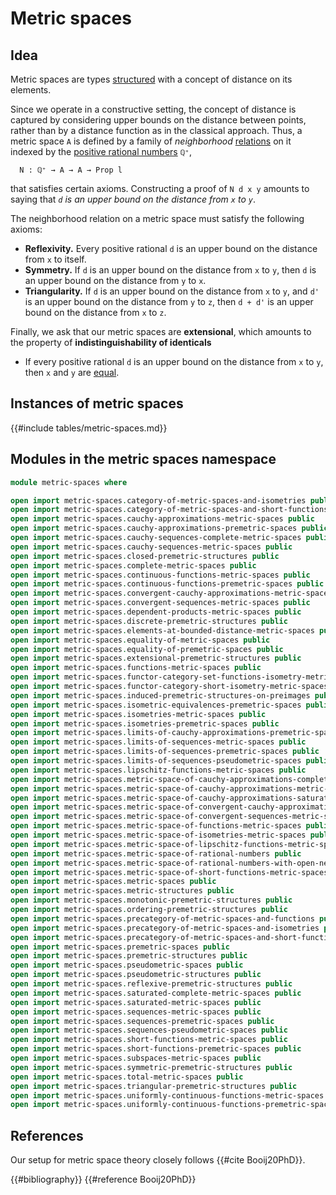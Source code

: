 # Metric spaces

## Idea

Metric spaces are types [structured](foundation.structure.md) with a concept of
distance on its elements.

Since we operate in a constructive setting, the concept of distance is captured
by considering upper bounds on the distance between points, rather than by a
distance function as in the classical approach. Thus, a metric space `A` is
defined by a family of _neighborhood_
[relations](foundation.binary-relations.md) on it indexed by the
[positive rational numbers](elementary-number-theory.positive-rational-numbers.md)
`ℚ⁺`,

```text
  N : ℚ⁺ → A → A → Prop l
```

that satisfies certain axioms. Constructing a proof of `N d x y` amounts to
saying that _`d` is an upper bound on the distance from `x` to `y`_.

The neighborhood relation on a metric space must satisfy the following axioms:

- **Reflexivity.** Every positive rational `d` is an upper bound on the distance
  from `x` to itself.
- **Symmetry.** If `d` is an upper bound on the distance from `x` to `y`, then
  `d` is an upper bound on the distance from `y` to `x`.
- **Triangularity.** If `d` is an upper bound on the distance from `x` to `y`,
  and `d'` is an upper bound on the distance from `y` to `z`, then `d + d'` is
  an upper bound on the distance from `x` to `z`.

Finally, we ask that our metric spaces are **extensional**, which amounts to the
property of **indistinguishability of identicals**

- If every positive rational `d` is an upper bound on the distance from `x` to
  `y`, then `x` and `y` are [equal](foundation-core.identity-types.md).

## Instances of metric spaces

{{#include tables/metric-spaces.md}}

## Modules in the metric spaces namespace

```agda
module metric-spaces where

open import metric-spaces.category-of-metric-spaces-and-isometries public
open import metric-spaces.category-of-metric-spaces-and-short-functions public
open import metric-spaces.cauchy-approximations-metric-spaces public
open import metric-spaces.cauchy-approximations-premetric-spaces public
open import metric-spaces.cauchy-sequences-complete-metric-spaces public
open import metric-spaces.cauchy-sequences-metric-spaces public
open import metric-spaces.closed-premetric-structures public
open import metric-spaces.complete-metric-spaces public
open import metric-spaces.continuous-functions-metric-spaces public
open import metric-spaces.continuous-functions-premetric-spaces public
open import metric-spaces.convergent-cauchy-approximations-metric-spaces public
open import metric-spaces.convergent-sequences-metric-spaces public
open import metric-spaces.dependent-products-metric-spaces public
open import metric-spaces.discrete-premetric-structures public
open import metric-spaces.elements-at-bounded-distance-metric-spaces public
open import metric-spaces.equality-of-metric-spaces public
open import metric-spaces.equality-of-premetric-spaces public
open import metric-spaces.extensional-premetric-structures public
open import metric-spaces.functions-metric-spaces public
open import metric-spaces.functor-category-set-functions-isometry-metric-spaces public
open import metric-spaces.functor-category-short-isometry-metric-spaces public
open import metric-spaces.induced-premetric-structures-on-preimages public
open import metric-spaces.isometric-equivalences-premetric-spaces public
open import metric-spaces.isometries-metric-spaces public
open import metric-spaces.isometries-premetric-spaces public
open import metric-spaces.limits-of-cauchy-approximations-premetric-spaces public
open import metric-spaces.limits-of-sequences-metric-spaces public
open import metric-spaces.limits-of-sequences-premetric-spaces public
open import metric-spaces.limits-of-sequences-pseudometric-spaces public
open import metric-spaces.lipschitz-functions-metric-spaces public
open import metric-spaces.metric-space-of-cauchy-approximations-complete-metric-spaces public
open import metric-spaces.metric-space-of-cauchy-approximations-metric-spaces public
open import metric-spaces.metric-space-of-cauchy-approximations-saturated-complete-metric-spaces public
open import metric-spaces.metric-space-of-convergent-cauchy-approximations-metric-spaces public
open import metric-spaces.metric-space-of-convergent-sequences-metric-spaces public
open import metric-spaces.metric-space-of-functions-metric-spaces public
open import metric-spaces.metric-space-of-isometries-metric-spaces public
open import metric-spaces.metric-space-of-lipschitz-functions-metric-spaces public
open import metric-spaces.metric-space-of-rational-numbers public
open import metric-spaces.metric-space-of-rational-numbers-with-open-neighborhoods public
open import metric-spaces.metric-space-of-short-functions-metric-spaces public
open import metric-spaces.metric-spaces public
open import metric-spaces.metric-structures public
open import metric-spaces.monotonic-premetric-structures public
open import metric-spaces.ordering-premetric-structures public
open import metric-spaces.precategory-of-metric-spaces-and-functions public
open import metric-spaces.precategory-of-metric-spaces-and-isometries public
open import metric-spaces.precategory-of-metric-spaces-and-short-functions public
open import metric-spaces.premetric-spaces public
open import metric-spaces.premetric-structures public
open import metric-spaces.pseudometric-spaces public
open import metric-spaces.pseudometric-structures public
open import metric-spaces.reflexive-premetric-structures public
open import metric-spaces.saturated-complete-metric-spaces public
open import metric-spaces.saturated-metric-spaces public
open import metric-spaces.sequences-metric-spaces public
open import metric-spaces.sequences-premetric-spaces public
open import metric-spaces.sequences-pseudometric-spaces public
open import metric-spaces.short-functions-metric-spaces public
open import metric-spaces.short-functions-premetric-spaces public
open import metric-spaces.subspaces-metric-spaces public
open import metric-spaces.symmetric-premetric-structures public
open import metric-spaces.total-metric-spaces public
open import metric-spaces.triangular-premetric-structures public
open import metric-spaces.uniformly-continuous-functions-metric-spaces public
open import metric-spaces.uniformly-continuous-functions-premetric-spaces public
```

## References

Our setup for metric space theory closely follows {{#cite Booij20PhD}}.

{{#bibliography}} {{#reference Booij20PhD}}
